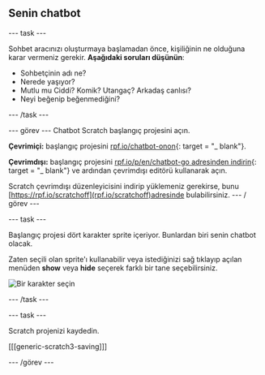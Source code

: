 ## Senin chatbot

\--- task \---

Sohbet aracınızı oluşturmaya başlamadan önce, kişiliğinin ne olduğuna karar vermeniz gerekir. **Aşağıdaki soruları düşünün**:

+ Sohbetçinin adı ne?
+ Nerede yaşıyor?
+ Mutlu mu Ciddi? Komik? Utangaç? Arkadaş canlısı?
+ Neyi beğenip beğenmediğini?

\--- /task \---

\--- görev \--- Chatbot Scratch başlangıç projesini açın.

**Çevrimiçi:** başlangıç projesini [rpf.io/chatbot-onon](http://rpf.io/chatbot-on){: target = "_ blank"}.

**Çevrimdışı:** başlangıç projesini [rpf.io/p/en/chatbot-go adresinden indirin](http://rpf.io/p/en/chatbot-go){: target = "_ blank"} ve ardından çevrimdışı editörü kullanarak açın.

Scratch çevrimdışı düzenleyicisini indirip yüklemeniz gerekirse, bunu [https://rpf.io/scratchoff](rpf.io/scratchoff)adresinde bulabilirsiniz. \--- / görev \---

\--- task \---

Başlangıç projesi dört karakter sprite içeriyor. Bunlardan biri senin chatbot olacak.

Zaten seçili olan sprite'ı kullanabilir veya istediğinizi sağ tıklayıp açılan menüden **show** veya **hide** seçerek farklı bir tane seçebilirsiniz.

![Bir karakter seçin](images/chatbot-characters.png)

\--- /task \---

\--- task \---

Scratch projenizi kaydedin.

[[[generic-scratch3-saving]]]

\--- /görev \---